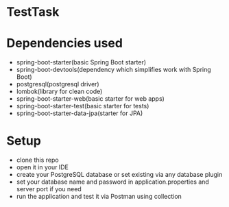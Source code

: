 # TestTask

# Dependencies used
 - spring-boot-starter(basic Spring Boot starter)
 - spring-boot-devtools(dependency which simplifies work with Spring Boot)
 - postgresql(postgresql driver)
 - lombok(library for clean code)
 - spring-boot-starter-web(basic starter for web apps)
 - spring-boot-starter-test(basic starter for tests)
 - spring-boot-starter-data-jpa(starter for JPA)

# Setup
 - clone this repo
 - open it in your IDE
 - create your PostgreSQL database or set existing via any database plugin
 - set your database name and password in application.properties and server port if you need
 - run the application and test it via Postman using collection